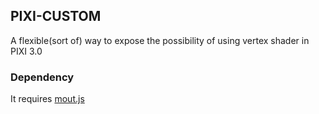 ## PIXI-CUSTOM

A flexible(sort of) way to expose the possibility of using vertex shader in PIXI 3.0

### Dependency
It requires [mout.js](http://moutjs.com/)
